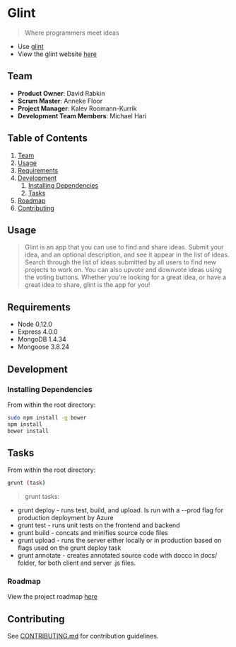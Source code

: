 # Glint

> Where programmers meet ideas

- Use [glint](http://glintapp.azurewebsites.net)
- View the glint website [here](http://adventurous-starfish.github.io/glint/)

## Team

  - __Product Owner__: David Rabkin
  - __Scrum Master__: Anneke Floor
  - __Project Manager__: Kalev Roomann-Kurrik
  - __Development Team Members__: Michael Hari

## Table of Contents

1. [Team](#team)
1. [Usage](#Usage)
1. [Requirements](#requirements)
1. [Development](#development)
    1. [Installing Dependencies](#installing-dependencies)
    1. [Tasks](#tasks)
1. [Roadmap](#roadmap)
1. [Contributing](#contributing)

## Usage

> Glint is an app that you can use to find and share ideas. Submit your idea, and an optional description, and see it appear in the list of ideas. Search through the list of ideas submitted by all users to find new projects to work on. You can also upvote and downvote ideas using the voting buttons. Whether you're looking for a great idea, or have a great idea to share, glint is the app for you!

## Requirements

- Node 0.12.0
- Express 4.0.0
- MongoDB 1.4.34
- Mongoose 3.8.24

## Development

### Installing Dependencies

From within the root directory:

```sh
sudo npm install -g bower
npm install
bower install
```

## Tasks

From within the root directory:

```sh
grunt (task)
```

> grunt tasks:
- grunt deploy - runs test, build, and upload. Is run with a --prod flag for production deployment by Azure
- grunt test - runs unit tests on the frontend and backend
- grunt build - concats and minifies source code files
- grunt upload - runs the server either locally or in production based on flags used on the grunt deploy task
- grunt annotate - creates annotated source code with docco in docs/ folder, for both client and server .js files.

### Roadmap

View the project roadmap [here](https://waffle.io/adventurous-starfish/glint)


## Contributing

See [CONTRIBUTING.md](CONTRIBUTING.md) for contribution guidelines.
